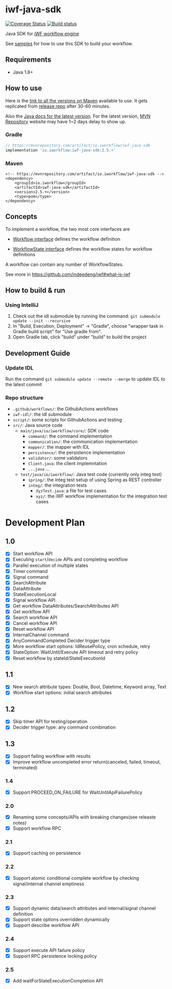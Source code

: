 # iwf-java-sdk
[![Coverage Status](https://codecov.io/github/indeedeng/iwf-java-sdk/coverage.svg?branch=main)](https://app.codecov.io/gh/indeedeng/iwf-java-sdk/branch/main)
[![Build status](https://github.com/indeedeng/iwf-java-sdk/actions/workflows/ci-integ-test.yml/badge.svg?branch=main)](https://github.com/indeedeng/iwf-java-sdk/actions/workflows/ci-integ-test.yml)

Java SDK for [iWF workflow engine](https://github.com/indeedeng/iwf)

See [samples](https://github.com/indeedeng/iwf-java-samples) for how to use this SDK to build your workflow.

## Requirements

- Java 1.8+

## How to use

Here is
the [link to all the versions on Maven](https://repo1.maven.org/maven2/io/iworkflow/iwf-java-sdk/) available to use. It gets replicated from [release repo](https://s01.oss.sonatype.org/content/repositories/releases/io/iworkflow/iwf-java-sdk/) after 30-60 minutes.

Also the [Java docs for the latest version](https://www.javadoc.io/doc/io.iworkflow/iwf-java-sdk/latest/index.html).
For the latest version, [MVN Repository](https://mvnrepository.com/artifact/io.iworkflow/iwf-java-sdk) website may have
1~2 days delay to show up.

### Gradle

```gradle
// https://mvnrepository.com/artifact/io.iworkflow/iwf-java-sdk
implementation 'io.iworkflow:iwf-java-sdk:2.5.+'
```

### Maven

```
<!-- https://mvnrepository.com/artifact/io.iworkflow/iwf-java-sdk -->
<dependency>
    <groupId>io.iworkflow</groupId>
    <artifactId>iwf-java-sdk</artifactId>
    <version>2.5.+</version>
    <type>pom</type>
</dependency>

```

## Concepts

To implement a workflow, the two most core interfaces are

* [Workflow interface](https://github.com/indeedeng/iwf-java-sdk/blob/main/src/main/java/io/iworkflow/core/ObjectWorkflow.java)
  defines the workflow definition

* [WorkflowState interface](https://github.com/indeedeng/iwf-java-sdk/blob/main/src/main/java/io/iworkflow/core/WorkflowState.java)
  defines the workflow states for workflow definitions

A workflow can contain any number of WorkflowStates.

See more in https://github.com/indeedeng/iwf#what-is-iwf

## How to build & run

### Using IntelliJ

1. Check out the idl submodule by running the command: `git submodule update --init --recursive`
2. In "Build, Execution, Deployment" -> "Gradle", choose "wrapper task in Gradle build script" for "Use gradle from".
3. Open Gradle tab, click "build" under "build" to build the project

## Development Guide

### Update IDL

Run the command `git submodule update --remote --merge` to update IDL to the latest commit

### Repo structure
* `.github/workflows/`: the GithubActions workflows
* `iwf-idl/`: the idl submodule
* `script/`: some scripts for GithubActions and testing
* `src/`: Java source code
  * `main/java/io/iworkflow/core/`: SDK code
    * `command/`: the command implementation
    * `communication/`: the communication implementation
    * `mapper/`: the mapper with IDL
    * `persistence/`: the persistence implementation
    * `validator/`: some validators
    * `Client.java`: the client implemntation
    * `...java` ...
  * `test/java/io/iworkflow/`: Java test code (currently only integ test)
    * `spring/`: the integ test setup of using Spring as REST controller
    * `integ/`: the integration tests
      * `XyzTest.java`: a file for test cases
      * `xyz/`: the iWF workflow implementation for the integration test cases

# Development Plan

## 1.0

- [x] Start workflow API
- [x] Executing `start`/`decide` APIs and completing workflow
- [x] Parallel execution of multiple states
- [x] Timer command
- [x] Signal command
- [x] SearchAttribute
- [x] DataAttribute
- [x] StateExecutionLocal
- [x] Signal workflow API
- [x] Get workflow DataAttributes/SearchAttributes API
- [x] Get workflow API
- [x] Search workflow API
- [x] Cancel workflow API
- [x] Reset workflow API
- [x] InternalChannel command
- [x] AnyCommandCompleted Decider trigger type
- [x] More workflow start options: IdReusePolicy, cron schedule, retry
- [x] StateOption: WaitUntil/Execute API timeout and retry policy
- [x] Reset workflow by stateId/StateExecutionId

## 1.1

- [x] New search attribute types: Double, Bool, Datetime, Keyword array, Text
- [x] Workflow start options: initial search attributes

## 1.2

- [x] Skip timer API for testing/operation
- [x] Decider trigger type: any command combination

## 1.3

- [x] Support failing workflow with results
- [x] Improve workflow uncompleted error return(canceled, failed, timeout, terminated)

### 1.4

- [x] Support PROCEED_ON_FAILURE for WaitUntilApiFailurePolicy

### 2.0

- [x] Renaming some concepts/APIs with breaking changes(see releaste notes)
- [x] Support workflow RPC

### 2.1

- [x] Support caching on persistence

### 2.2

- [x] Support atomic conditional complete workflow by checking signal/internal channel emptiness

### 2.3

- [x] Support dynamic data/search attributes and internal/signal channel definition
- [x] Support state options overridden dynamically
- [x] Support describe workflow API

### 2.4

- [x] Support execute API failure policy
- [x] Support RPC persistence locking policy

### 2.5

- [x] Add waitForStateExecutionCompletion API
